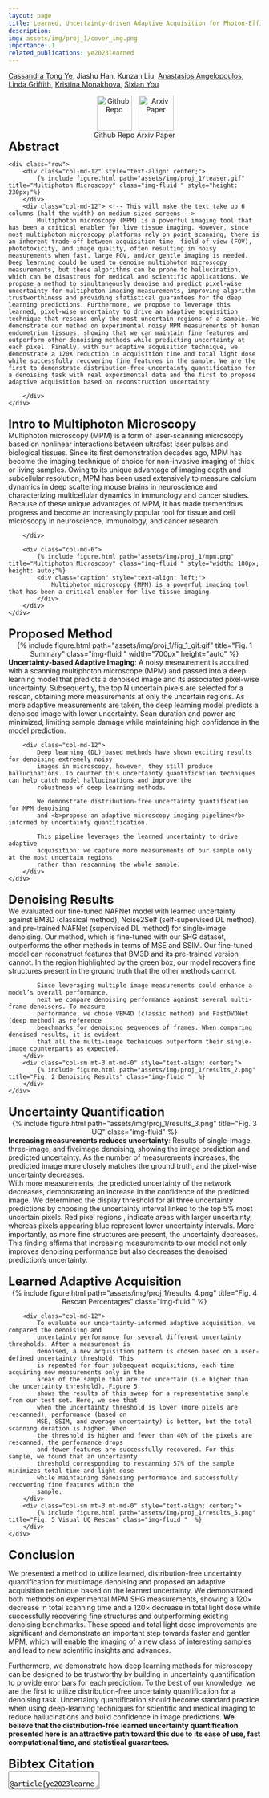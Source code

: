 ```yaml
---
layout: page
title: Learned, Uncertainty-driven Adaptive Acquisition for Photon-Efficient Multiphoton Microscopy
description: 
img: assets/img/proj_1/cover_img.png
importance: 1
related_publications: ye2023learned
---
```

[Cassandra Tong Ye](https://kristinamonakhova.com/), Jiashu Han, Kunzan Liu, [Anastasios Angelopoulos](https://people.eecs.berkeley.edu/~angelopoulos/), [Linda Griffith](https://lgglab.mit.edu/), [Kristina Monakhova](http://kristinamonakhova.com/), [Sixian You](https://sixianyou.mit.edu/)

<div style="text-align: center;">
  <div style="display: inline-block;">
    <a href="https://github.com/cassandra-t-ye/Learned_Uncertainty_Quantification" style="display: block; text-align: center;">
        <img src="/assets/img/proj_1/github.png" alt="Github Repo" style="width: 70px; height: auto; margin-right: 20px; margin: 0 auto;">
    </a>
    <div class="caption" style="text-align: center;">Github Repo</div>
  </div>
  <div style="display: inline-block;">
    <a href="https://arxiv.org/abs/2310.16102" style="display: block; text-align: center;">
        <img src="/assets/img/proj_1/paper_front_page.png" alt="Arxiv Paper" style="width: 70px; height: auto; margin-left: 20px; margin: 0 auto;">
    </a>
    <div class="caption" style="text-align: center;">Arxiv Paper</div>
  </div>
</div>


<!-- **Authors:** [Cassandra Tong Ye <sup>1</sup>](https://cassandra-t-ye.gtihub.io), Jiashu Han, Kunzan Liu, [Anastasios Angelopoulos](https://people.eecs.berkeley.edu/~angelopoulos/), [Linda Griffith](https://lgglab.mit.edu/), [Kristina Monakhova](http://kristinamonakhova.com/), [Sixian You](https://sixianyou.mit.edu/) 
-->
<div class="section">
    <b style="font-size: 24px;">Abstract</b>
    
    <div class="row">
        <div class="col-md-12" style="text-align: center;"> 
            {% include figure.html path="assets/img/proj_1/teaser.gif" title="Multiphoton Microscopy" class="img-fluid " style="height: 230px;"%}
        </div>
        <div class="col-md-12"> <!-- This will make the text take up 6 columns (half the width) on medium-sized screens -->
            Multiphoton microscopy (MPM) is a powerful imaging tool that has been a critical enabler for live tissue imaging. However, since most multiphoton microscopy platforms rely on point scanning, there is an inherent trade-off between acquisition time, field of view (FOV), phototoxicity, and image quality, often resulting in noisy measurements when fast, large FOV, and/or gentle imaging is needed. Deep learning could be used to denoise multiphoton microscopy measurements, but these algorithms can be prone to hallucination, which can be disastrous for medical and scientific applications. We propose a method to simultaneously denoise and predict pixel-wise uncertainty for multiphoton imaging measurements, improving algorithm trustworthiness and providing statistical guarantees for the deep learning predictions. Furthermore, we propose to leverage this learned, pixel-wise uncertainty to drive an adaptive acquisition technique that rescans only the most uncertain regions of a sample. We demonstrate our method on experimental noisy MPM measurements of human endometrium tissues, showing that we can maintain fine features and outperform other denoising methods while predicting uncertainty at each pixel. Finally, with our adaptive acquisition technique, we demonstrate a 120X reduction in acquisition time and total light dose while successfully recovering fine features in the sample. We are the first to demonstrate distribution-free uncertainty quantification for a denoising task with real experimental data and the first to propose adaptive acquisition based on reconstruction uncertainty. 

        </div>
    </div>
</div>

<div class="section" style="margin-top: 20px;">
    <b style="font-size: 24px;">Intro to Multiphoton Microscopy</b>
    <div class="row">
        <div class="col-md-6">
            Multiphoton microscopy (MPM) is a form of laser-scanning microscopy based on nonlinear interactions between ultrafast laser pulses and biological tissues. Since its first demonstration decades ago, MPM has become the imaging technique of choice for non-invasive imaging of thick or living samples. Owing to its unique advantage of imaging depth and subcellular resolution, MPM has been used extensively to measure calcium dynamics in deep scattering mouse brains in neuroscience and characterizing multicellular dynamics in immunology and cancer studies. Because of these unique advantages of MPM, it has made tremendous progress and become an increasingly popular tool for tissue and cell microscopy in neuroscience, immunology, and cancer research.

        </div>

        <div class="col-md-6">
            {% include figure.html path="assets/img/proj_1/mpm.png" title="Multiphoton Microscopy" class="img-fluid " style="width: 180px; height: auto;"%}
            <div class="caption" style="text-align: left;">
                Multiphoton microscopy (MPM) is a powerful imaging tool that has been a critical enabler for live tissue imaging.
            </div>
        </div>
    </div>
</div>

<div class="section" style="margin-top: 20px;">
    <b style="font-size: 24px;">Proposed Method</b>
    <div class="row">
        <div class="col-sm mt-3 mt-md-0" style="text-align: center;">
            {% include figure.html path="assets/img/proj_1/fig_1_gif.gif" title="Fig. 1 Summary" class="img-fluid " width="700px" height="auto" %}        
        <div class="caption" style="text-align: left;">
            <b>Uncertainty-based Adaptive Imaging</b>: A noisy measurement is acquired with a scanning multiphoton microscope (MPM) and passed into a deep learning model that predicts a denoised image and its associated pixel-wise uncertainty. Subsequently, the top N uncertain pixels are selected for a rescan, obtaining more measurements at only the uncertain regions. As more adaptive measurements are taken, the deep learning model predicts a denoised image with lower uncertainty. Scan duration and power are minimized, limiting sample damage while maintaining high confidence in the model prediction.
        </div>
    </div>

        <div class="col-md-12">
            Deep learning (DL) based methods have shown exciting results for denoising extremely noisy
            images in microscopy, however, they still produce hallucinations. To counter this uncertainty quantification techniques can help catch model hallucinations and improve the
            robustness of deep learning methods.

            We demonstrate distribution-free uncertainty quantification for MPM denoising
            and <b>propose an adaptive microscopy imaging pipeline</b> informed by uncertainty quantification.   

            This pipeline leverages the learned uncertainty to drive adaptive
            acquisition: we capture more measurements of our sample only at the most uncertain regions
            rather than rescanning the whole sample.     
        </div>
    </div>
</div>

<div class="section" style="margin-top: 20px;">
    <b style="font-size: 24px;">Denoising Results</b>
    <div class="row">
        <div class="col-md-12">
            We evaluated our fine-tuned NAFNet model with learned uncertainty against BM3D (classical method), Noise2Self (self-supervised DL method), and pre-trained NAFNet (supervised DL method) for single-image denoising. Our method, which is fine-tuned with our SHG dataset, outperforms the other methods in terms of MSE and SSIM. Our fine-tuned model can reconstruct features that BM3D and its pre-trained version cannot. In the region highlighted by the <span class="green-text">green box</span>, our model recovers fine structures present in the ground truth that the other methods cannot.

            Since leveraging multiple image measurements could enhance a model’s overall performance,
            next we compare denoising performance against several multi-frame denoisers. To measure
            performance, we chose VBM4D (classic method) and FastDVDNet (deep method) as reference
            benchmarks for denoising sequences of frames. When comparing denoised results, it is evident
            that all the multi-image techniques outperform their single-image counterparts as expected.     
        </div>
        <div class="col-sm mt-3 mt-md-0" style="text-align: center;">
            {% include figure.html path="assets/img/proj_1/results_2.png" title="Fig. 2 Denoising Results" class="img-fluid "  %}        
        </div>
    </div>
</div>


<div class="section" style="margin-top: 20px;">
    <b style="font-size: 24px;">Uncertainty Quantification</b>
    <div class="row">
        <div class="col-sm mt-3 mt-md-0" style="text-align: center;">
            {% include figure.html path="assets/img/proj_1/results_3.png" title="Fig. 3 UQ" class="img-fluid"  %}        
        <div class="caption" style="text-align: left;">
            <b>Increasing measurements reduces uncertainty</b>: Results of single-image, three-image, and fiveimage denoising, showing the image prediction and predicted uncertainty. As the number of measurements increases, the predicted image more closely matches the ground truth, and the pixel-wise uncertainty
            decreases.
        </div>
    </div>
         <div class="col-md-12">
            With more measurements, the predicted uncertainty of the network decreases, demonstrating
            an increase in the confidence of the predicted image. We determined the display threshold
            for all three uncertainty predictions by choosing the uncertainty interval linked to the top 5%
            most uncertain pixels. <span class="red-text"> Red pixel regions </span>, indicate areas with larger uncertainty, whereas <span class="blue-text"> pixels appearing blue </span> represent lower uncertainty intervals. More importantly, as more fine structures are present, the uncertainty decreases.  This finding affirms that increasing measurements to our model not only improves denoising performance but also decreases the denoised prediction’s uncertainty. 
        </div>
    </div>
</div>

<div class="section" style="margin-top: 20px;">
    <b style="font-size: 24px;">Learned Adaptive Acquisition</b>
    <div class="row">
        <div class="col-sm mt-3 mt-md-0" style="text-align: center;">
            {% include figure.html path="assets/img/proj_1/results_4.png" title="Fig. 4 Rescan Percentages" class="img-fluid "  %}        
        </div>

        <div class="col-md-12">
            To evaluate our uncertainty-informed adaptive acquisition, we compared the denoising and
            uncertainty performance for several different uncertainty thresholds. After a measurement is
            denoised, a new acquisition pattern is chosen based on a user-defined uncertainty threshold. This
            is repeated for four subsequent acquisitions, each time acquiring new measurements only in the
            areas of the sample that are too uncertain (i.e higher than the uncertainty threshold). Figure 5
            shows the results of this sweep for a representative sample from our test set. Here, we see that
            when the uncertainty threshold is lower (more pixels are rescanned), performance (based on
            MSE, SSIM, and average uncertainty) is better, but the total scanning duration is higher. When
            the threshold is higher and fewer than 40% of the pixels are rescanned, the performance drops
            and fewer features are successfully recovered. For this sample, we found that an uncertainty
            threshold corresponding to rescanning 57% of the sample minimizes total time and light dose
            while maintaining denoising performance and successfully recovering fine features within the
            sample.    
        </div>
        <div class="col-sm mt-3 mt-md-0" style="text-align: center;">
            {% include figure.html path="assets/img/proj_1/results_5.png" title="Fig. 5 Visual UQ Rescan" class="img-fluid "  %}        
        </div>
    </div>
    
</div>

<div class="section" style="margin-top: 20px;">
    <b style="font-size: 24px;">Conclusion</b>
    <p>
        We presented a method to utilize learned, distribution-free uncertainty quantification for multiimage denoising and proposed an adaptive acquisition technique based on the learned uncertainty.
        We demonstrated both methods on experimental MPM SHG measurements, showing a 120×
        decrease in total scanning time and a 120× decrease in total light dose while successfully
        recovering fine structures and outperforming existing denoising benchmarks. These speed and
        total light dose improvements are significant and demonstrate an important step towards faster
        and gentler MPM, which will enable the imaging of a new class of interesting samples and lead
        to new scientific insights and advances.
    </p>
    <p>
        Furthermore, we demonstrate how deep learning methods for microscopy can be designed to
        be trustworthy by building in uncertainty quantification to provide error bars for each prediction.
        To the best of our knowledge, we are the first to utilize distribution-free uncertainty quantification
        for a denoising task. Uncertainty quantification should become standard practice when using
        deep-learning techniques for scientific and medical imaging to reduce hallucinations and build
        confidence in image predictions. <b>We believe that the distribution-free learned uncertainty
        quantification presented here is an attractive path toward this due to its ease of use, fast
        computational time, and statistical guarantees.</b>
    </p>
</div>


<div class="row" style="margin-top: 20px;">
    <div class="col-md-12">
        <b style="font-size: 24px;">Bibtex Citation</b>
        <div class="form-group col-md-12">
            <textarea id="bibtex" class="form-control" readonly>
            @article{ye2023learned,
                title       = {Learned, Uncertainty-driven Adaptive Acquisition for Photon-Efficient Multiphoton Microscopy},
                author      = {Ye, Cassandra Tong and Han, Jiashu and Liu, Kunzan and Angelopoulos, Anastasios and Griffith, Linda and Monakhova, Kristina and You, Sixian},
                journal     = {arXiv preprint arXiv:2310.16102},
                year        = {2023}
            }
            </textarea>
        </div>
    </div>
</div>





